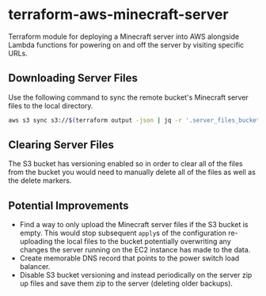 # terraform-aws-minecraft-server

Terraform module for deploying a Minecraft server into AWS alongside Lambda functions for powering on and off the server by visiting specific URLs.

## Downloading Server Files
Use the following command to sync the remote bucket's Minecraft server files to the local directory. 
```bash
aws s3 sync s3://$(terraform output -json | jq -r '.server_files_bucket_name.value') ./mc_server_files/
```

## Clearing Server Files
The S3 bucket has versioning enabled so in order to clear all of the files from the bucket you would need to manually delete all of the files as well as the delete markers.

## Potential Improvements
- Find a way to only upload the Minecraft server files if the S3 bucket is empty. This would stop subsequent `apply`s of the configuration re-uploading the local files to the bucket potentially overwriting any changes the server running on the EC2 instance has made to the data.
- Create memorable DNS record that points to the power switch load balancer.
- Disable S3 bucket versioning and instead periodically on the server zip up files and save them zip to the server (deleting older backups).